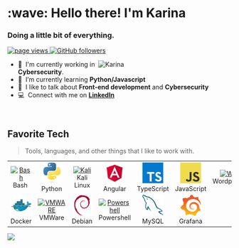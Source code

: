 <h1 align="left" id="macropower-title">:wave: Hello there! I'm Karina</h1>
<h3 align="left">Doing a little bit of everything.</h3>

<p align="left">
  <a href="https://github.com/karilafig">
    <img src="https://komarev.com/ghpvc/?username=karilafig" alt="page views" />
  </a>
  <a href="https://github.com/karilafig?tab=followers">
    <img alt="GitHub followers" src="https://img.shields.io/github/followers/karilafig?color=green&logo=github">
  </a>
</p>

<a href="#macropower-title">
  <img src="https://octodex.github.com/images/daftpunktocat-guy.gif" alt="Karina" align="right" width="300" />
</a>

- :office: &nbsp;I'm currently working in **Cybersecurity**.
- :seedling: &nbsp;I’m currently learning **Python/Javascript**
- :speech_balloon: &nbsp;I like to talk about **Front-end development** and **Cybersecurity**
- :computer: &nbsp;Connect with me on **[LinkedIn]**

<br>

<h2 align="left" id="macropower-tech">Favorite Tech</h2>

> Tools, languages, and other things that I like to work with.

<table>
  <tr>
    <td align="center" width="96">
      <a href="#macropower-tech">
        <img src="https://community.infoblox.com/t5/image/serverpage/image-id/2195iA290BF7E3BA6064D/image-size/large/is-moderation-mode/true?v=v2&px=999" width="48" height="48" alt="Bash" />
      </a>
      <br>Bash&nbsp;
    </td>
    <td align="center" width="96">
      <a href="#macropower-tech">
        <img src="./img/python-original.svg" width="48" height="48" alt="Python" />
      </a>
      <br>Python
    </td>
    <td align="center" width="96">
      <a href="#macropower-tech">
        <img src="https://upload.wikimedia.org/wikipedia/commons/thumb/2/2b/Kali-dragon-icon.svg/2048px-Kali-dragon-icon.svg.png" width="48" height="48" alt="Kali" />
      </a>
      <br>Kali Linux
    </td>
    <td align="center" width="96">
      <a href="#macropower-tech">
        <img src="./img/angular.svg" width="48" height="48" alt="Angular" />
      </a>
      <br>Angular
    </td>
    <td align="center" width="96">
      <a href="#macropower-tech">
        <img src="./img/typescript-original.svg" width="48" height="48" alt="TypeScript" />
      </a>
      <br>TypeScript
    </td>
    <td align="center" width="96">
      <a href="#macropower-tech">
        <img src="./img/javascript-original.svg" width="48" height="48" alt="JavaScript" />
      </a>
      <br>JavaScript
    </td>
    <td align="center" width="96">
      <a href="#macropower-tech" >
        <img src="https://upload.wikimedia.org/wikipedia/commons/thumb/9/98/WordPress_blue_logo.svg/1200px-WordPress_blue_logo.svg.png" width="48" height="48" alt="WP" />
      </a>
      <br>Wordpress
    </td>
    <td align="center" width="96">
      <a href="#macropower-tech">
        <img src="./img/bootstrap-plain.svg" width="48" height="48" alt="Bootstrap" />
      </a>
      <br>Bootstrap
    </td>
    <td align="center" width="96">
      <a href="#macropower-tech">
        <img src="./img/elastic.svg" width="48" height="48" alt="Elastic" />
      </a>
      <br>Elastic
    </td>
  </tr>
  <tr>
    <td align="center" width="96"> 
      <a href="#macropower-tech" >
        <img src="./img/docker-original.svg" width="48" height="48" alt="Docker" />
      </a>
      <br>Docker
    </td>
    <td align="center" width="96">
      <a href="#macropower-tech" >
        <img src="https://upload.wikimedia.org/wikipedia/en/7/7d/VMware_Player_logo.png" width="48" height="48" alt="VMWARE" />
      </a>
      <br>VMWare
    </td>
    <td align="center"  width="96">
      <a href="#macropower-tech">
        <img src="./img/debian-original.svg" width="48" height="48" alt="Debian" />
      </a>
      <br>Debian
    </td>
    <td align="center" width="96">
      <a href="#macropower-tech">
        <img src="https://raw.githubusercontent.com/PowerShell/PowerShell/master/assets/ps_black_128.svg" width="48" height="48" alt="Powershell" />
      </a>
      <br>Powershell
    </td>
    <td align="center"  width="96">
      <a href="#macropower-tech">
        <img src="./img/mysql-original.svg" width="48" height="48" alt="MySQL" />
      </a>
      <br>MySQL
    </td>
    <td align="center" width="96">
      <a href="#macropower-tech" >
        <img src="https://raw.githubusercontent.com/grafana/grafana/master/public/img/grafana_icon.svg" width="48" height="48" alt="Grafana" />
      </a>
      <br>Grafana
    </td>
  </tr>
</table>

<img src="https://github-readme-stats.vercel.app/api/top-langs/?username=karilafig"/>
<!-- links -->

[linkedin]: https://www.linkedin.com/in/karinafigueiroalves "Karina Figueiró LinkedIn"
